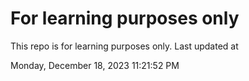 # For learning purposes only
This repo is for learning purposes only.
Last updated at

Monday, December 18, 2023 11:21:52 PM

